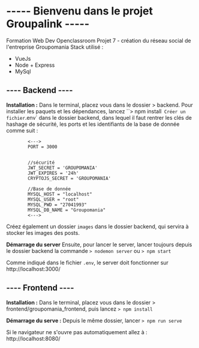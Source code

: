 # ----- Bienvenu dans le projet Groupalink -----

Formation Web Dev Openclassroom
Projet 7 - création du réseau social de l'entreprise Groupomania
Stack utilisé :
* VueJs
* Node + Express
* MySql

## ---- Backend ----

**Installation :**
Dans le terminal, placez vous dans le dossier > backend. 
Pour installer les paquets et les dépendances, lancez
    ``> npm install` 
Créer un fichier `.env` dans le dossier backend, dans lequel il faut rentrer les clés de hashage de sécurité, les ports et les identifiants de la base de donnée comme suit :

            <--->
            PORT = 3000


            //sécurité
            JWT_SECRET = 'GROUPOMANIA'
            JWT_EXPIRES = '24h'
            CRYPTOJS_SECRET = 'GROUPOMANIA'

            //Base de donnée
            MYSQL_HOST = "localhost"
            MYSQL_USER = "root"
            MYSQL_PWD = "27041993"
            MYSQL_DB_NAME = "Groupomania"
            <--->

Créez également un dossier `images` dans le dossier backend, qui servira à stocker les images des posts.

**Démarrage du server**
Ensuite, pour lancer le server, lancer toujours depuis le dossier backend la commande
    `> nodemon server`
ou 
    `> npm start`

Comme indiqué dans le fichier `.env`, le server doit fonctionner sur http://localhost:3000/

## ---- Frontend ----

**Installation :**
Dans le terminal, placez vous dans le dossier > frontend/groupomania_frontend, puis lancez
    `> npm install`

**Démarrage du serve :**
Depuis le même dossier, lancer 
    `> npm run serve`

Si le navigateur ne s'ouvre pas automatiquement allez à :
http://localhost:8080/
